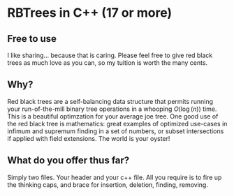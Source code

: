 # RBTrees in C++ (17 or more)

## Free to use
I like sharing... because that is caring. Please feel free to give red black trees as much love as you can, so my tuition is worth the many cents.

## Why?
Red black trees are a self-balancing data structure that permits running your run-of-the-mill binary tree operations in a whooping $O(\log{(n)})$ time. This is a beautiful optimzation for your average joe tree.
One good use of the red black tree is mathematics: great examples of optimized use-cases in infimum and supremum finding in a set of numbers, or subset intersections if applied with field extensions. The world is your oyster!

## What do you offer thus far? 
Simply two files. Your header and your c++ file. All you require is to fire up the thinking caps, and brace for insertion, deletion, finding, removing.
